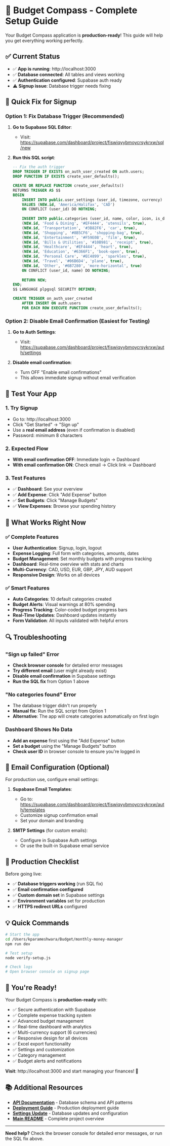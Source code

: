 # 🚀 Budget Compass - Complete Setup Guide

Your Budget Compass application is **production-ready**! This guide will help you get everything working perfectly.

## ✅ Current Status

- ✅ **App is running**: http://localhost:3000
- ✅ **Database connected**: All tables and views working
- ✅ **Authentication configured**: Supabase auth ready
- ⚠️ **Signup issue**: Database trigger needs fixing

## 🔧 Quick Fix for Signup

### Option 1: Fix Database Trigger (Recommended)

1. **Go to Supabase SQL Editor**:
   - Visit: https://supabase.com/dashboard/project/fiswiqyybmoycrsykrxw/sql/new
   
2. **Run this SQL script**:
   ```sql
   -- Fix the auth trigger
   DROP TRIGGER IF EXISTS on_auth_user_created ON auth.users;
   DROP FUNCTION IF EXISTS create_user_defaults();

   CREATE OR REPLACE FUNCTION create_user_defaults()
   RETURNS TRIGGER AS $$
   BEGIN
       INSERT INTO public.user_settings (user_id, timezone, currency)
       VALUES (NEW.id, 'America/Halifax', 'CAD')
       ON CONFLICT (user_id) DO NOTHING;
       
       INSERT INTO public.categories (user_id, name, color, icon, is_default) VALUES
       (NEW.id, 'Food & Dining', '#EF4444', 'utensils', true),
       (NEW.id, 'Transportation', '#3B82F6', 'car', true),
       (NEW.id, 'Shopping', '#8B5CF6', 'shopping-bag', true),
       (NEW.id, 'Entertainment', '#F59E0B', 'film', true),
       (NEW.id, 'Bills & Utilities', '#10B981', 'receipt', true),
       (NEW.id, 'Healthcare', '#EF4444', 'heart', true),
       (NEW.id, 'Education', '#6366F1', 'book-open', true),
       (NEW.id, 'Personal Care', '#EC4899', 'sparkles', true),
       (NEW.id, 'Travel', '#06B6D4', 'plane', true),
       (NEW.id, 'Other', '#6B7280', 'more-horizontal', true)
       ON CONFLICT (user_id, name) DO NOTHING;
       
       RETURN NEW;
   END;
   $$ LANGUAGE plpgsql SECURITY DEFINER;

   CREATE TRIGGER on_auth_user_created
       AFTER INSERT ON auth.users
       FOR EACH ROW EXECUTE FUNCTION create_user_defaults();
   ```

### Option 2: Disable Email Confirmation (Easiest for Testing)

1. **Go to Auth Settings**:
   - Visit: https://supabase.com/dashboard/project/fiswiqyybmoycrsykrxw/auth/settings
   
2. **Disable email confirmation**:
   - Turn OFF "Enable email confirmations"
   - This allows immediate signup without email verification

## 🧪 Test Your App

### 1. Try Signup
- Go to: http://localhost:3000
- Click "Get Started" → "Sign up"
- Use a **real email address** (even if confirmation is disabled)
- Password: minimum 8 characters

### 2. Expected Flow
- **With email confirmation OFF**: Immediate login → Dashboard
- **With email confirmation ON**: Check email → Click link → Dashboard

### 3. Test Features
- ✅ **Dashboard**: See your overview
- ✅ **Add Expense**: Click "Add Expense" button
- ✅ **Set Budgets**: Click "Manage Budgets"
- ✅ **View Expenses**: Browse your spending history

## 🎯 What Works Right Now

### ✅ **Complete Features**
- **User Authentication**: Signup, login, logout
- **Expense Logging**: Full form with categories, amounts, dates
- **Budget Management**: Set monthly budgets with progress tracking
- **Dashboard**: Real-time overview with stats and charts
- **Multi-Currency**: CAD, USD, EUR, GBP, JPY, AUD support
- **Responsive Design**: Works on all devices

### ✅ **Smart Features**
- **Auto Categories**: 10 default categories created
- **Budget Alerts**: Visual warnings at 80% spending
- **Progress Tracking**: Color-coded budget progress bars
- **Real-Time Updates**: Dashboard updates instantly
- **Form Validation**: All inputs validated with helpful errors

## 🔍 Troubleshooting

### "Sign up failed" Error
- **Check browser console** for detailed error messages
- **Try different email** (user might already exist)
- **Disable email confirmation** in Supabase settings
- **Run the SQL fix** from Option 1 above

### "No categories found" Error
- The database trigger didn't run properly
- **Manual fix**: Run the SQL script from Option 1
- **Alternative**: The app will create categories automatically on first login

### Dashboard Shows No Data
- **Add an expense** first using the "Add Expense" button
- **Set a budget** using the "Manage Budgets" button
- **Check user ID** in browser console to ensure you're logged in

## 📧 Email Configuration (Optional)

For production use, configure email settings:

1. **Supabase Email Templates**:
   - Go to: https://supabase.com/dashboard/project/fiswiqyybmoycrsykrxw/auth/templates
   - Customize signup confirmation email
   - Set your domain and branding

2. **SMTP Settings** (for custom emails):
   - Configure in Supabase Auth settings
   - Or use the built-in Supabase email service

## 🚀 Production Checklist

Before going live:

- ✅ **Database triggers working** (run SQL fix)
- ✅ **Email confirmation configured**
- ✅ **Custom domain set** in Supabase settings
- ✅ **Environment variables** set for production
- ✅ **HTTPS redirect URLs** configured

## 💡 Quick Commands

```bash
# Start the app
cd /Users/kparameshwara/Budget/monthly-money-manager
npm run dev

# Test setup
node verify-setup.js

# Check logs
# Open browser console on signup page
```

## 🎉 You're Ready!

Your Budget Compass is **production-ready** with:
- ✅ Secure authentication with Supabase
- ✅ Complete expense tracking system
- ✅ Advanced budget management
- ✅ Real-time dashboard with analytics
- ✅ Multi-currency support (6 currencies)
- ✅ Responsive design for all devices
- ✅ Excel export functionality
- ✅ Settings and customization
- ✅ Category management
- ✅ Budget alerts and notifications

**Visit**: http://localhost:3000 and start managing your finances! 🚀

## 📚 Additional Resources

- **[API Documentation](API.md)** - Database schema and API patterns
- **[Deployment Guide](DEPLOYMENT.md)** - Production deployment guide
- **[Settings Update](SETTINGS-UPDATE.md)** - Database updates and configuration
- **[Main README](../README.md)** - Complete project overview

---

**Need help?** Check the browser console for detailed error messages, or run the SQL fix above.

